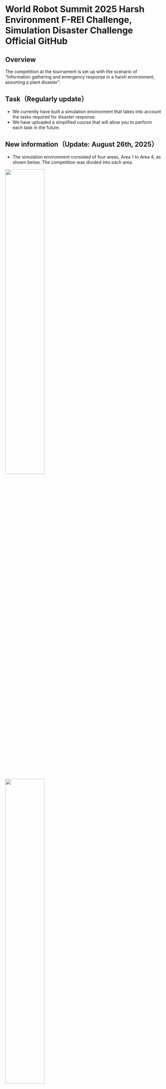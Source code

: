 # World Robot Summit 2025 Harsh Environment F-REI Challenge, Simulation Disaster Challenge Official GitHub

## Overview
The competition at the tournament is set up with the scenario of “Information gathering and emergency response in a harsh environment, assuming a plant disaster".

## Task（Regularly update）
- We currently have built a simulation environment that takes into account the tasks required for disaster response.
- We have uploaded a simplified course that will allow you to perform each task in the future.

## New information（Update: August 26th, 2025）
- The simulation environment consisted of four areas, Area 1 to Area 4, as shown below. The competition was divided into each area.
<img width="50%" src="./fig/wrs2025-plant.png"> 
<img width="50%" src="./fig/wrs2025-plant2.png">

#### Area 1: Lever control, Turning on the light, Opening the door
<img width="50%" src="./fig/area1.png"> 

#### Area 2: Firefighting
<img width="50%" src="./fig/area2.png"> 

#### Area 3: Running up/down stairs and slope 
<img width="50%" src="./fig/area3.png"> 

#### Area 4: Entering ducts, tank inspections
<img width="50%" src="./fig/area4.png"> 


- As part of the harsh environment challenge, the following video communication noise occasionally occurs. Please operate the robot so that it functions properly, even in the presence of noise.
	- White Noise
	<img width="50%" src="./fig/noise1.png">
 
	- Block Noise
	<img width="50%" src="./fig/noise2.png">


### Ramp
<img width="33%" src="./fig/ramp.png">

- The UGV needs to go up and down the ramp.<br>
- The UGV needs to cross the ramp.

### Catwalk
<img width="33%" src="./fig/catwalk.png">

- The UGV needs to pass through the catwalk (narrow aisle).

### Duct
<img width="33%" src="./fig/duct.png">

- The UAV enters through the duct and inspects the inside of the tank. (If there is air flow, etc., the robot close the valve first.)

### Stairs
<img width="33%" src="./fig/stairs.png">

- The UGV needs to go up and down the stairs.

### Meter
<img width="33%" src="./fig/meter.png">

- The robot needs to read the value shown on the meter.

### QR code
<img width="33%" src="./fig/qr.png">

- You explore the entire area and search for the QR codes as possible. The QR codes are inside the tubes.
  - The robot needs to read them.

### Switch
<img width="33%" src="./fig/switch.png">

- The robot needs to press the specified switch.

### Valve, Lever
<img width="33%" src="./fig/valve.png">

- The UGV needs to turn the valves and levers.
  - You can stop the fluid that is leaking by turning the valve or lever.
  - The value on the meter may change by turning the valve or lever.

### Door
<img width="33%" src="./fig/door.png">

- The robot needs to open the door and enter the interior.

### Truss field
<img width="33%" src="./fig/truss.png">
Go through and explore the truss field with regular tetrahedrons and triangular prisms of pipes.
This object is constructed according to the Standard Disaster Robotics Drone Challenge.
(Ref: Standard Disaster Robotics Drone Challenge Competition field 3, https://wrs.f-rei.go.jp/en/challenge2025/sdrdh.html)

### Fire extinguishing work
#### Step 1:
<img width="33%" src="./fig/fire1.png">

- The robot needs to open the fire extinguisher door and extract the hose.

#### Step 2:
<img width="33%" src="./fig/fire2.png">

- The robot needs to extract the nozzle and connect the nozzle and hose.

#### Step 3:
<img width="33%" src="./fig/fire3.png">

- The robot needs to open the valve inside the fire extinguishing equipment.

#### Step 4:
<img width="33%" src="./fig/fire4.png">

- The robot needs to pull the nozzle lever to extinguish the fire.

## Simulation Environment

Choreonoid is used as the robot simulator in the World Robot Summit 2025 Simulation Disaster Challenge. Moreover, AGX Dynamics is used as a physics engine.

#### AGX Dynamics installation reference
Before constructing the WRS2025 environmental specifications for Choreonoid, please install this software.
- https://choreonoid.org/en/documents/latest/agxdynamics/install/install-agx-ubuntu.html

#### HAIROWorldPlugin installation reference
Please obtain this software before building Choreonoid's WRS2025 environment specification.
Competitors are requested to contact the competition secretariat.
Others should contact JAEA Suzuki at "suzuki.kenta38※jaea.go.jp" .
（Change the ※ to @ when you send us an email. ）

#### How to install Choreonoid
- Requirements
	- OS: Ubuntu22.04，CPU: amd64 (Intel CPU, Ryzen CPU)
	- ROS2: Humble Hawksbill 
	- Cannot be installed on a virtual environment on an Apple Silicon Mac (because the CPU is arm-based)
- Building Choreonoid for the competitor's computer 
	1. Building Choreonoid Without ROS2 for the first time
	2. Rebuilding Choreonoid Without ROS2 For Pre-competition (Already Choreonoid built)
	3. Building Choreonoid for pre-tournament (with ROS2 integration)


#### 1. Building Choreonoid Without ROS2 for the first time
```bash
$ cd
$ git clone https://github.com/choreonoid/choreonoid.git
$ git clone https://github.com/wrs-frei-simulation/WRS-Pre-2024.git choreonoid/ext/WRS2024PRE
$ git clone https://github.com/wrs-frei-simulation/WRS-2025.git choreonoid/ext/WRS2025
```
- **Move ``hairo-world-plugin`` to ``choreonoid/ext/``.**
```bash
$ choreonoid/misc/script/install-requisites-ubuntu-22.04.sh
$ sudo ./choreonoid/ext/hairo-world-plugin/misc/script/install-requisites-ubuntu-22.04.sh
$ cd ~/choreonoid && mkdir build && cd build
$ cmake .. -DBUILD_AGX_DYNAMICS_PLUGIN=ON -DBUILD_AGX_BODYEXTENSION_PLUGIN=ON -DBUILD_WRS2018=ON -DBUILD_SCENE_EFFECTS_PLUGIN=ON -DBUILD_HAIRO_WORLD_PLUGIN=ON -DENABLE_INSTALL_RPATH_USE_LINK_PATH=ON
$ make -j8 # -j8 for 8-core CPU, -jN for N-core CPU

# Run Choreonoid Without ROS2
$ ./bin/choreonoid
```

#### 2. Rebuilding Choreonoid Without ROS2 For WRS2025 (Already Choreonoid built)
```bash
$ cd ~
$ git clone https://github.com/wrs-frei-simulation/WRS-Pre-2024.git choreonoid/ext/WRS2024PRE
$ git clone https://github.com/wrs-frei-simulation/WRS-2025.git choreonoid/ext/WRS2025
```
- **Move ``hairo-world-plugin`` to ``choreonoid/ext/``.**
```bash
$ sudo ./choreonoid/ext/hairo-world-plugin/misc/script/install-requisites-ubuntu-22.04.sh
$ cd ~/choreonoid/build
$ cmake .. -DBUILD_AGX_DYNAMICS_PLUGIN=ON -DBUILD_AGX_BODYEXTENSION_PLUGIN=ON -DBUILD_WRS2018=ON -DBUILD_SCENE_EFFECTS_PLUGIN=ON -DBUILD_HAIRO_WORLD_PLUGIN=ON -DENABLE_INSTALL_RPATH_USE_LINK_PATH=ON
$ make -j8 # -j8 for 8-core CPU, -jN for N-core CPU

# Run Choreonoid Without ROS2
$ ./bin/choreonoid
```

#### 3. Building Choreonoid for WRS2025 (with ROS2 integration)
1. Install ROS2 (Humble Hawksbill) first.
```bash
# Add the ROS 2 apt repository
$ sudo apt install software-properties-common
$ sudo add-apt-repository universe
$ sudo apt update && sudo apt install curl -y
$ sudo curl -sSL https://raw.githubusercontent.com/ros/rosdistro/master/ros.key -o /usr/share/keyrings/ros-archive-keyring.gpg
$ echo "deb [arch=$(dpkg --print-architecture) signed-by=/usr/share/keyrings/ros-archive-keyring.gpg] http://packages.ros.org/ros2/ubuntu $(. /etc/os-release && echo $UBUNTU_CODENAME) main" | sudo tee /etc/apt/sources.list.d/ros2.list > /dev/null

# Install ROS 2 packages
$ sudo apt update
$ sudo apt upgrade
$ sudo apt install ros-humble-desktop
$ sudo apt install ros-humble-compressed-image-transport
$ sudo apt install python3-colcon-common-extensions

# Sourcing the setup script (for bash)
$ echo "source /opt/ros/humble/setup.bash" >> ~/.bashrc
$ source ~/.bashrc
```

2. Install Choreonoid
```bash
# Clean-Build Choreonoid With ROS2
$ mkdir -p ~/ros2_ws/src
$ cd ~/ros2_ws/src
$ git clone https://github.com/choreonoid/choreonoid.git
$ git clone https://github.com/choreonoid/choreonoid_ros.git
$ git clone https://github.com/choreonoid/choreonoid_ros2_mobile_robot_tutorial.git
$ git clone https://github.com/wrs-frei-simulation/WRS-Pre-2024.git choreonoid/ext/WRS2024PRE
$ git clone https://github.com/wrs-frei-simulation/WRS-2025.git choreonoid/ext/WRS2025
```
- **Move ``hairo-world-plugin`` to ``choreonoid/ext/``.**
```bash
$ git clone https://github.com/k38-suzuki/choreonoid_ros2_sample_drone_tutorial.git
$ git clone https://github.com/k38-suzuki/choreonoid_joy2.git
$ choreonoid/misc/script/install-requisites-ubuntu-22.04.sh
$ sudo ./choreonoid/ext/hairo-world-plugin/misc/script/install-requisites-ubuntu-22.04.sh
$ cd ~/ros2_ws
$ colcon build --symlink-install --cmake-args -DBUILD_AGX_DYNAMICS_PLUGIN=ON -DBUILD_AGX_BODYEXTENSION_PLUGIN=ON -DBUILD_WRS2018=ON -DBUILD_SCENE_EFFECTS_PLUGIN=ON -DBUILD_HAIRO_WORLD_PLUGIN=ON -DENABLE_INSTALL_RPATH_USE_LINK_PATH=ON

# Run Choreonoid With ROS2
$ source install/setup.bash
$ ros2 run choreonoid_ros choreonoid
```

## Practice Environment
Once the above installation is successful, you will be able to set up a practice environment for WRS2025.
<img width="100%" src="./fig/practice.png">

#### In the case of Choreonoid Without ROS2
- 1: Building Choreonoid Without ROS2 for the first time
- 2: Rebuilding Choreonoid Without ROS2 For WRS2025 (Already Choreonoid built)
```bash
$ cd ~
$ cd ~/choreonoid/build
$ ./bin/choreonoid ../ext/WRS2025/registration/registration_m3.yaml --wrs-util M3
```

#### In the case of Choreonoid With ROS2
- 3: Building Choreonoid for WRS2025 (with ROS2 integration)
```bash
$ cd ~
$ cd ~/ros2_ws
$ source install/setup.bash
$ ros2 run choreonoid_ros choreonoid ~/ros2_ws/src/choreonoid/ext/WRS2025/registration/registration_m3.yaml --wrs-util M3
```

## Important Notice
- Robot simulation will be performed on computers provided by the organizers
	- The specs of the organizer's computer: https://www.amazon.co.jp/dp/B0BTM9SYSX?language=en_US

- Please obtain the simulation results via network communication and operate the robots on your own computers. The computers provided by the organizers will serve as servers, and the computers provided by the competitors will serve as clients.
	- The mobile robot is in a simulation on the organizer's computers and connected to the competitor's computers via the network. This relationship is similar to a real mobile robot connected to a host computers via a network. If a team wishes to use its unique robot or functions in the match, it will submit the robot model and program to the organizers, who will implement it on the competition simulation computers.


## Pre-check list for competitors

1. Obtaining the AGX license and HAIROWorldPlugin
	- Obtain the AGX license from the competition secretariat
	- Apply for use HAIROWorldPlugin and receive the HAIROWorldPlugin.zip file

2. Installing ROS2
	- Install ROS2 appropriate for the OS you are using.

3. Building Choreonoid
	- Build a practice/competition environment by referring to the following page
	- https://github.com/wrs-frei-simulation/WRS-2025?tab=readme-ov-file#simulation-environment

4. Loading practice/competition environment
	- Load the practice/competition environment by referring to the following page
	- https://github.com/wrs-frei-simulation/WRS-2025?tab=readme-ov-file#practice-environment 

5. Introducing your robots to the environment
	- Introduce your own robot into a environment by referring to the following page
	- https://github.com/wrs-frei-simulation/WRS-2025/blob/main/place_robot.md

## 2024 Pre-tournament
- 2024 Pre-tournament Official GitHub page: https://github.com/wrs-frei-simulation/WRS-Pre-2024

- Sample movie (Click on the image to view simulation on youtube)
  - Overview of the entire area
    
    [![](https://img.youtube.com/vi/Oi1t4SQqD-A/0.jpg)](https://www.youtube.com/watch?v=Oi1t4SQqD-A) 
	
  - Robot simulation

    [![](https://img.youtube.com/vi/b9BqyA2T81Y/0.jpg)](https://www.youtube.com/watch?v=b9BqyA2T81Y)
     
  - Simulation of air duct intrusion affected by air flow

    [![](https://img.youtube.com/vi/iCsacqRvRAQ/0.jpg)](https://www.youtube.com/watch?v=iCsacqRvRAQ)

- Live Broadcast
  - Preliminary contest: https://www.youtube.com/watch?v=bKAUXahBdgg
  - Final: https://www.youtube.com/watch?v=ruW7kajVFAw

